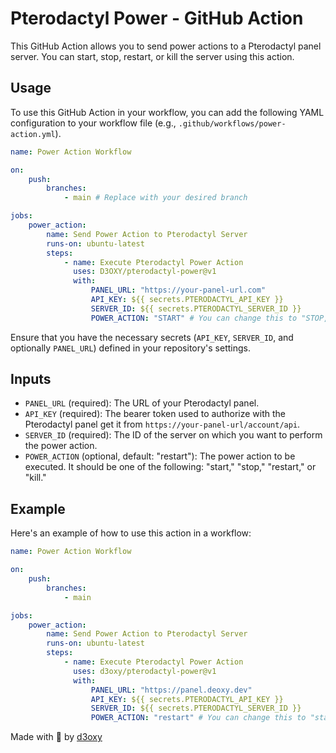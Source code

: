 # Pterodactyl Power - GitHub Action

This GitHub Action allows you to send power actions to a Pterodactyl panel server. You can start, stop, restart, or kill the server using this action.

## Usage

To use this GitHub Action in your workflow, you can add the following YAML configuration to your workflow file (e.g., `.github/workflows/power-action.yml`).

```yaml
name: Power Action Workflow

on:
    push:
        branches:
            - main # Replace with your desired branch

jobs:
    power_action:
        name: Send Power Action to Pterodactyl Server
        runs-on: ubuntu-latest
        steps:
            - name: Execute Pterodactyl Power Action
              uses: D3OXY/pterodactyl-power@v1
              with:
                  PANEL_URL: "https://your-panel-url.com"
                  API_KEY: ${{ secrets.PTERODACTYL_API_KEY }}
                  SERVER_ID: ${{ secrets.PTERODACTYL_SERVER_ID }}
                  POWER_ACTION: "START" # You can change this to "STOP," "RESTART," or "KILL" as needed
```

Ensure that you have the necessary secrets (`API_KEY`, `SERVER_ID`, and optionally `PANEL_URL`) defined in your repository's settings.

## Inputs

-   `PANEL_URL` (required): The URL of your Pterodactyl panel.
-   `API_KEY` (required): The bearer token used to authorize with the Pterodactyl panel get it from `https://your-panel-url/account/api`.
-   `SERVER_ID` (required): The ID of the server on which you want to perform the power action.
-   `POWER_ACTION` (optional, default: "restart"): The power action to be executed. It should be one of the following: "start," "stop," "restart," or "kill."

## Example

Here's an example of how to use this action in a workflow:

```yaml
name: Power Action Workflow

on:
    push:
        branches:
            - main

jobs:
    power_action:
        name: Send Power Action to Pterodactyl Server
        runs-on: ubuntu-latest
        steps:
            - name: Execute Pterodactyl Power Action
              uses: d3oxy/pterodactyl-power@v1
              with:
                  PANEL_URL: "https://panel.deoxy.dev"
                  API_KEY: ${{ secrets.PTERODACTYL_API_KEY }}
                  SERVER_ID: ${{ secrets.PTERODACTYL_SERVER_ID }}
                  POWER_ACTION: "restart" # You can change this to "start," "restart," or "kill" as needed
```

Made with 💙 by [d3oxy](https://deoxy.dev)
